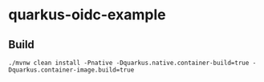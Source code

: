 # quarkus-oidc-example


## Build

```shell script
./mvnw clean install -Pnative -Dquarkus.native.container-build=true -Dquarkus.container-image.build=true
```
